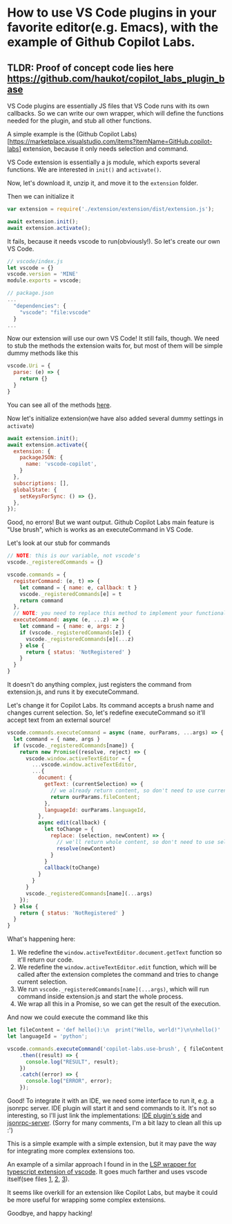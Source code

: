 # How to use VS Code plugins in your favorite editor(e.g. Emacs), with the example of Github Copilot Labs.

## TLDR: Proof of concept code lies here https://github.com/haukot/copilot_labs_plugin_base

VS Code plugins are essentially JS files that VS Code runs with its own callbacks. So we can write our own wrapper, which will define the functions needed for the plugin, and stub all other functions.

A simple example is the (Github Copilot Labs)[https://marketplace.visualstudio.com/items?itemName=GitHub.copilot-labs] extension, because it only needs selection and command.

VS Code extension is essentially a js module, which exports several functions. We are interested in `init()` and `activate()`.

Now, let's download it, unzip it, and move it to the `extension` folder.

Then we can initialize it

```javascript
var extension = require('./extension/extension/dist/extension.js');

await extension.init();
await extension.activate();
```

It fails, because it needs vscode to run(obviously!). So let's create our own VS Code.

```javascript
// vscode/index.js
let vscode = {}
vscode.version = 'MINE'
module.exports = vscode;

// package.json
...
  "dependencies": {
    "vscode": "file:vscode"
  }
...
```

Now our extension will use our own VS Code! It still fails, though.
We need to stub the methods the extension waits for, but most of them will be simple dummy methods like this

```javascript
vscode.Uri = {
  parse: (e) => {
    return {}
  }
}
```

You can see all of the methods [here](https://github.com/haukot/copilot_labs_plugin_base/blob/main/vscode/index.js).

Now let's initialize extension(we have also added several dummy settings in `activate`)
```javascript
await extension.init();
await extension.activate({
  extension: {
    packageJSON: {
      name: 'vscode-copilot',
    }
  },
  subscriptions: [],
  globalState: {
    setKeysForSync: () => {},
  },
});
```

Good, no errors! But we want output.
Github Copilot Labs main feature is "Use brush", which is works as an executeCommand in VS Code.

Let's look at our stub for commands

```javascript
// NOTE: this is our variable, not vscode's
vscode._registeredCommands = {}

vscode.commands = {
  registerCommand: (e, t) => {
    let command = { name: e, callback: t }
    vscode._registeredCommands[e] = t
    return command
  },
  // NOTE: you need to replace this method to implement your functionality
  executeCommand: async (e, ...z) => {
    let command = { name: e, args: z }
    if (vscode._registeredCommands[e]) {
      vscode._registeredCommands[e](...z)
    } else {
      return { status: 'NotRegistered' }
    }
  }
}
```

It doesn't do anything complex, just registers the command from extension.js, and runs it by executeCommand.

Let's change it for Copilot Labs. Its command accepts a brush name and changes current selection.
So, let's redefine executeCommand so it'll accept text from an external source!

```javascript
vscode.commands.executeCommand = async (name, ourParams, ...args) => {
  let command = { name, args }
  if (vscode._registeredCommands[name]) {
    return new Promise((resolve, reject) => {
      vscode.window.activeTextEditor = {
        ...vscode.window.activeTextEditor,
        ...{
          document: {
            getText: (currentSelection) => {
              // we already return content, so don't need to use currentSelection
              return ourParams.fileContent;
            },
            languageId: ourParams.languageId,
          },
          async edit(callback) {
            let toChange = {
              replace: (selection, newContent) => {
                // we'll return whole content, so don't need to use selection
                resolve(newContent)
              }
            }
            callback(toChange)
          }
        }
      }
      vscode._registeredCommands[name](...args)
    });
  } else {
    return { status: 'NotRegistered' }
  }
}
```

What's happening here:
1. We redefine the `window.activeTextEditor.document.getText` function so it'll return our code.
2. We redefine the `window.activeTextEditor.edit` function, which will be called after the extension completes the command and tries to change current selection.
3. We run `vscode._registeredCommands[name](...args)`, which will run command inside extension.js and start the whole process.
4. We wrap all this in a Promise, so we can get the result of the execution.

And now we could execute the command like this

```javascript
let fileContent = 'def hello():\n  print("Hello, world!")\n\nhello()'
let languageId = 'python';

vscode.commands.executeCommand('copilot-labs.use-brush', { fileContent, languageId }, 'debug')
    .then((result) => {
      console.log("RESULT", result);
    })
    .catch((error) => {
      console.log("ERROR", error);
    });
```

Good! To integrate it with an IDE, we need some interface to run it, e.g. a jsonrpc server. IDE plugin will start it and send commands to it.
It's not so interesting, so I'll just link the implementations: [IDE plugin's side](https://github.com/haukot/copilot_labs_plugin_base/blob/main/index.js) and [jsonrpc-server](https://github.com/haukot/copilot_labs_plugin_base/blob/main/agent.js). (Sorry for many comments, I'm a bit lazy to clean all this up :')

This is a simple example with a simple extension, but it may pave the way for integrating more complex extensions too.

An example of a similar approach I found in in the [LSP wrapper for typescript extension of vscode](https://github.com/yioneko/vtsls/).
It goes much farther and uses vscode itself(see files [1](https://github.com/yioneko/vtsls/blob/d79cb577a277437cda9fe6b2ad30e20377f85f44/packages/service/src/shims/workspace.ts), [2](https://github.com/yioneko/vtsls/blob/d79cb577a2/packages/service/scripts/build.js#L50), [3](https://github.com/yioneko/vtsls/blob/d79cb577a277437cda9fe6b2ad30e20377f85f44/packages/service/vitest.config.ts#L21C1-L21C1)).

It seems like overkill for an extension like Copilot Labs, but maybe it could be more useful for wrapping some complex extensions.

Goodbye, and happy hacking!
